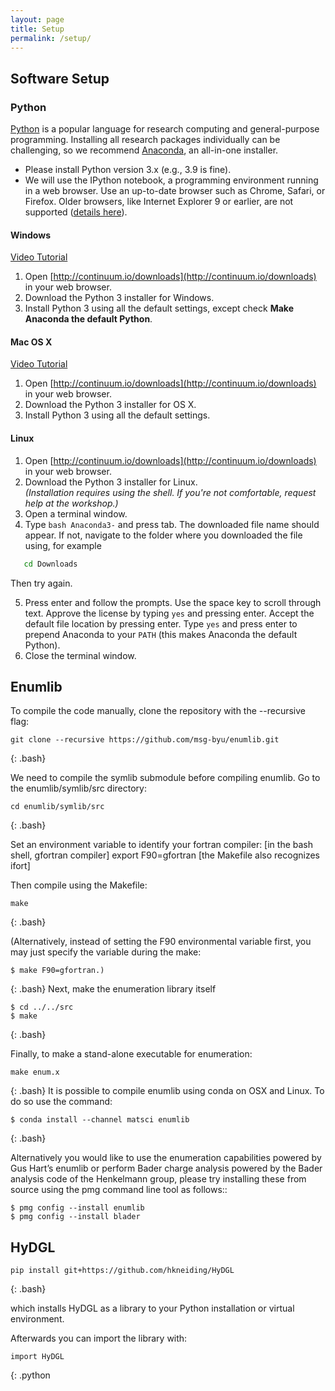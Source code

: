 ```yaml
---
layout: page
title: Setup
permalink: /setup/
---
```



## Software Setup

### Python

[Python](http://python.org) is a popular language for research computing and general-purpose programming. Installing all research packages individually can be challenging, so we recommend [Anaconda](https://www.continuum.io/anaconda), an all-in-one installer.

- Please install Python version 3.x (e.g., 3.9 is fine).
- We will use the IPython notebook, a programming environment running in a web browser. Use an up-to-date browser such as Chrome, Safari, or Firefox. Older browsers, like Internet Explorer 9 or earlier, are not supported ([details here](http://ipython.org/ipython-doc/2/install/install.html#browser-compatibility)).

#### Windows

[Video Tutorial](https://www.youtube.com/watch?v=xxQ0mzZ8UvA)

1. Open [http://continuum.io/downloads](http://continuum.io/downloads) in your web browser.
2. Download the Python 3 installer for Windows.
3. Install Python 3 using all the default settings, except check **Make Anaconda the default Python**.

#### Mac OS X

[Video Tutorial](https://www.youtube.com/watch?v=TcSAln46u9U)

1. Open [http://continuum.io/downloads](http://continuum.io/downloads) in your web browser.
2. Download the Python 3 installer for OS X.
3. Install Python 3 using all the default settings.

#### Linux

1. Open [http://continuum.io/downloads](http://continuum.io/downloads) in your web browser.
2. Download the Python 3 installer for Linux.  
   *(Installation requires using the shell. If you're not comfortable, request help at the workshop.)*
3. Open a terminal window.
4. Type `bash Anaconda3-` and press tab. The downloaded file name should appear. If not, navigate to the folder where you downloaded the file using, for example

```bash
   cd Downloads
```
Then try again.

5. Press enter and follow the prompts. Use the space key to scroll through text. Approve the license by typing `yes` and pressing enter. Accept the default file location by pressing enter. Type `yes` and press enter to prepend Anaconda to your `PATH` (this makes Anaconda the default Python).
6. Close the terminal window.


## Enumlib

To compile the code manually, clone the repository with the --recursive flag:
~~~
git clone --recursive https://github.com/msg-byu/enumlib.git
~~~
{: .bash}

We need to compile the symlib submodule before compiling enumlib.
Go to the enumlib/symlib/src directory:

~~~
cd enumlib/symlib/src
~~~
{: .bash}

Set an environment variable to identify your fortran compiler:
[in the bash shell, gfortran compiler]
export F90=gfortran
[the Makefile also recognizes ifort]

Then compile using the Makefile:
~~~
make
~~~
{: .bash}


(Alternatively, instead of setting the F90 environmental variable first, you may just specify the variable during the make: 

~~~
$ make F90=gfortran.)
~~~
{: .bash}
Next, make the enumeration library itself
~~~
$ cd ../../src
$ make
~~~
{: .bash}

Finally, to make a stand-alone executable for enumeration:
~~~
make enum.x
~~~
{: .bash}
It is possible to compile enumlib using conda on OSX and Linux. To do so use the command:

~~~
$ conda install --channel matsci enumlib
~~~
{: .bash}


Alternatively you would like to use the enumeration capabilities powered by Gus Hart’s enumlib or perform Bader charge analysis powered by the Bader analysis code of the Henkelmann group, please try installing these from source using the pmg command line tool as follows::
~~~
$ pmg config --install enumlib
$ pmg config --install blader 
~~~

## HyDGL
~~~
pip install git+https://github.com/hkneiding/HyDGL
~~~
{: .bash}

which installs HyDGL as a library to your Python installation or virtual environment.

Afterwards you can import the library with:
~~~
import HyDGL
~~~
{: .python





